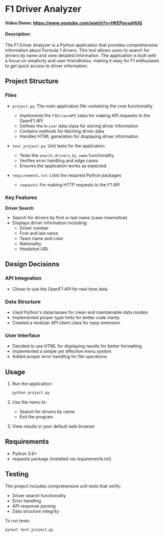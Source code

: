 # F1 Driver Analyzer

#### Video Demo: https://www.youtube.com/watch?v=HKEPpvxaHUQ

#### Description:

The F1 Driver Analyzer is a Python application that provides comprehensive information about Formula 1 drivers. This tool allows users to search for drivers by name and view detailed information. The application is built with a focus on simplicity and user-friendliness, making it easy for F1 enthusiasts to get quick access to driver information.

## Project Structure

### Files

- `project.py`: The main application file containing the core functionality
  - Implements the `F1DriverAPI` class for making API requests to the OpenF1 API
  - Defines the `Driver` data class for storing driver information
  - Contains methods for fetching driver data
  - Handles HTML generation for displaying driver information

- `test_project.py`: Unit tests for the application
  - Tests the `search_drivers_by_name` functionality
  - Verifies error handling and edge cases
  - Ensures the application works as expected

- `requirements.txt`: Lists the required Python packages
  - `requests`: For making HTTP requests to the F1 API

### Key Features

   **Driver Search**
   - Search for drivers by first or last name (case-insensitive)
   - Displays driver information including:
     - Driver number
     - First and last name
     - Team name and color
     - Nationality
     - Headshot URL

## Design Decisions

### API Integration
- Chose to use the OpenF1 API for real-time data

### Data Structure
- Used Python's dataclasses for clean and maintainable data models
- Implemented proper type hints for better code clarity
- Created a modular API client class for easy extension

### User Interface
- Decided to use HTML for displaying results for better formatting
- Implemented a simple yet effective menu system
- Added proper error handling for file operations

## Usage

1. Run the application:
   ```bash
   python project.py
   ```

2. Use the menu to:
   - Search for drivers by name
   - Exit the program

3. View results in your default web browser

## Requirements

- Python 3.8+
- requests package (installed via requirements.txt)

## Testing

The project includes comprehensive unit tests that verify:
- Driver search functionality
- Error handling
- API response parsing
- Data structure integrity

To run tests:
```bash
pytest test_project.py
